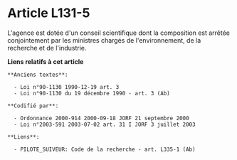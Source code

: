 # Article L131-5

L'agence est dotée d'un conseil scientifique dont la composition est arrêtée conjointement par les ministres chargés de
l'environnement, de la recherche et de l'industrie.

**Liens relatifs à cet article**

	**Anciens textes**:

	  - Loi n°90-1130 1990-12-19 art. 3
	  - Loi n°90-1130 du 19 décembre 1990 - art. 3 (Ab)

	**Codifié par**:

	  - Ordonnance 2000-914 2000-09-18 JORF 21 septembre 2000
	  - Loi n°2003-591 2003-07-02 art. 31 I JORF 3 juillet 2003

	**Liens**:

	  - PILOTE_SUIVEUR: Code de la recherche - art. L335-1 (Ab)
